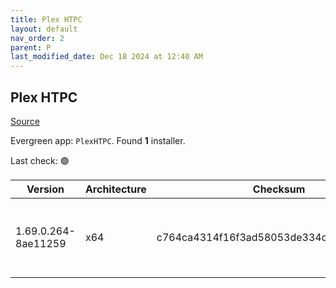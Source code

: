 ```yaml
---
title: Plex HTPC
layout: default
nav_order: 2
parent: P
last_modified_date: Dec 18 2024 at 12:40 AM
---
```


## Plex HTPC

[Source](https://www.plex.tv/media-server-downloads/)

Evergreen app: `PlexHTPC`. Found **1** installer.

Last check: 🟢

| Version             | Architecture | Checksum                                 | URI                                                                                                                                                                                                      |
| ------------------- | ------------ | ---------------------------------------- | -------------------------------------------------------------------------------------------------------------------------------------------------------------------------------------------------------- |
| 1.69.0.264-8ae11259 | x64          | c764ca4314f16f3ad58053de334d2bfd224470b3 | [https://downloads.plex.tv/htpc/1.69.0.264-8ae11259/windows/PlexHTPC-1.69.0.264-8ae11259-x86_64.exe](https://downloads.plex.tv/htpc/1.69.0.264-8ae11259/windows/PlexHTPC-1.69.0.264-8ae11259-x86_64.exe) |
